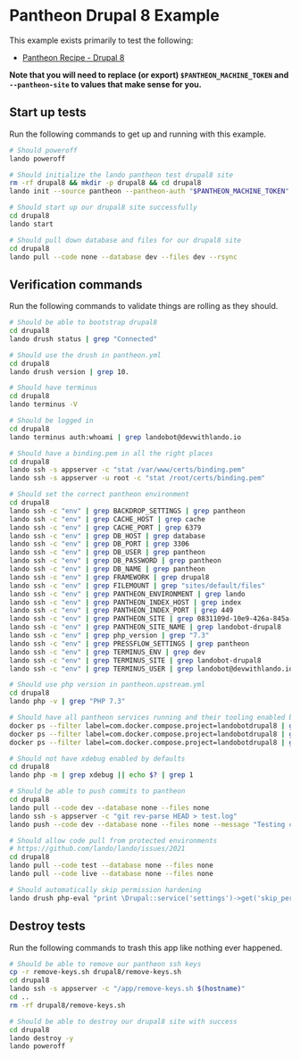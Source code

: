 Pantheon Drupal 8 Example
=========================

This example exists primarily to test the following:

* [Pantheon Recipe - Drupal 8](https://docs.devwithlando.io/tutorials/pantheon.html)

**Note that you will need to replace (or export) `$PANTHEON_MACHINE_TOKEN` and `--pantheon-site` to values that make sense for you.**

Start up tests
--------------

Run the following commands to get up and running with this example.

```bash
# Should poweroff
lando poweroff

# Should initialize the lando pantheon test drupal8 site
rm -rf drupal8 && mkdir -p drupal8 && cd drupal8
lando init --source pantheon --pantheon-auth "$PANTHEON_MACHINE_TOKEN" --pantheon-site landobot-drupal8

# Should start up our drupal8 site successfully
cd drupal8
lando start

# Should pull down database and files for our drupal8 site
cd drupal8
lando pull --code none --database dev --files dev --rsync
```

Verification commands
---------------------

Run the following commands to validate things are rolling as they should.

```bash
# Should be able to bootstrap drupal8
cd drupal8
lando drush status | grep "Connected"

# Should use the drush in pantheon.yml
cd drupal8
lando drush version | grep 10.

# Should have terminus
cd drupal8
lando terminus -V

# Should be logged in
cd drupal8
lando terminus auth:whoami | grep landobot@devwithlando.io

# Should have a binding.pem in all the right places
cd drupal8
lando ssh -s appserver -c "stat /var/www/certs/binding.pem"
lando ssh -s appserver -u root -c "stat /root/certs/binding.pem"

# Should set the correct pantheon environment
cd drupal8
lando ssh -c "env" | grep BACKDROP_SETTINGS | grep pantheon
lando ssh -c "env" | grep CACHE_HOST | grep cache
lando ssh -c "env" | grep CACHE_PORT | grep 6379
lando ssh -c "env" | grep DB_HOST | grep database
lando ssh -c "env" | grep DB_PORT | grep 3306
lando ssh -c "env" | grep DB_USER | grep pantheon
lando ssh -c "env" | grep DB_PASSWORD | grep pantheon
lando ssh -c "env" | grep DB_NAME | grep pantheon
lando ssh -c "env" | grep FRAMEWORK | grep drupal8
lando ssh -c "env" | grep FILEMOUNT | grep "sites/default/files"
lando ssh -c "env" | grep PANTHEON_ENVIRONMENT | grep lando
lando ssh -c "env" | grep PANTHEON_INDEX_HOST | grep index
lando ssh -c "env" | grep PANTHEON_INDEX_PORT | grep 449
lando ssh -c "env" | grep PANTHEON_SITE | grep 0831109d-10e9-426a-845a-e8396554acfa
lando ssh -c "env" | grep PANTHEON_SITE_NAME | grep landobot-drupal8
lando ssh -c "env" | grep php_version | grep "7.3"
lando ssh -c "env" | grep PRESSFLOW_SETTINGS | grep pantheon
lando ssh -c "env" | grep TERMINUS_ENV | grep dev
lando ssh -c "env" | grep TERMINUS_SITE | grep landobot-drupal8
lando ssh -c "env" | grep TERMINUS_USER | grep landobot@devwithlando.io

# Should use php version in pantheon.upstream.yml
cd drupal8
lando php -v | grep "PHP 7.3"

# Should have all pantheon services running and their tooling enabled by defaults
docker ps --filter label=com.docker.compose.project=landobotdrupal8 | grep landobotdrupal8_appserver_nginx_1
docker ps --filter label=com.docker.compose.project=landobotdrupal8 | grep landobotdrupal8_appserver_1
docker ps --filter label=com.docker.compose.project=landobotdrupal8 | grep landobotdrupal8_database_1

# Should not have xdebug enabled by defaults
cd drupal8
lando php -m | grep xdebug || echo $? | grep 1

# Should be able to push commits to pantheon
cd drupal8
lando pull --code dev --database none --files none
lando ssh -s appserver -c "git rev-parse HEAD > test.log"
lando push --code dev --database none --files none --message "Testing commit $(git rev-parse HEAD)"

# Should allow code pull from protected environments
# https://github.com/lando/lando/issues/2021
cd drupal8
lando pull --code test --database none --files none
lando pull --code live --database none --files none

# Should automatically skip permission hardening
lando drush php-eval "print \Drupal::service('settings')->get('skip_permissions_hardening');" | grep 1
```

Destroy tests
-------------

Run the following commands to trash this app like nothing ever happened.

```bash
# Should be able to remove our pantheon ssh keys
cp -r remove-keys.sh drupal8/remove-keys.sh
cd drupal8
lando ssh -s appserver -c "/app/remove-keys.sh $(hostname)"
cd ..
rm -rf drupal8/remove-keys.sh

# Should be able to destroy our drupal8 site with success
cd drupal8
lando destroy -y
lando poweroff
```
